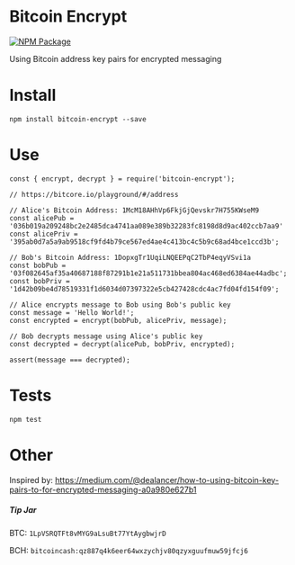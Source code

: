 # Bitcoin Encrypt

[![NPM Package](https://img.shields.io/npm/v/bitcoin-encrypt.svg?style=flat-square)](https://www.npmjs.org/package/bitcoin-encrypt)


Using Bitcoin address key pairs for encrypted messaging

# Install

```
npm install bitcoin-encrypt --save
```

# Use

```
const { encrypt, decrypt } = require('bitcoin-encrypt');

// https://bitcore.io/playground/#/address

// Alice's Bitcoin Address: 1McM18AHhVp6FkjGjQevskr7H755KWseM9
const alicePub = '036b019a209248bc2e2485dca4741aa089e389b32283fc8198d8d9ac402ccb7aa9'
const alicePriv = '395ab0d7a5a9ab9518cf9fd4b79ce567ed4ae4c413bc4c5b9c68ad4bce1ccd3b';

// Bob's Bitcoin Address: 1DopxgTr1UqiLNQEEPqC2TbP4eqyVSvi1a
const bobPub = '03f082645af35a40687188f87291b1e21a511731bbea804ac468ed6384ae44adbc';
const bobPriv = '1d42b09be4d78519331f1d6034d07397322e5cb427428cdc4ac7fd04fd154f09';

// Alice encrypts message to Bob using Bob's public key
const message = 'Hello World!';
const encrypted = encrypt(bobPub, alicePriv, message);

// Bob decrypts message using Alice's public key
const decrypted = decrypt(alicePub, bobPriv, encrypted);

assert(message === decrypted);
```

# Tests

```
npm test
```

# Other

Inspired by: https://medium.com/@dealancer/how-to-using-bitcoin-key-pairs-to-for-encrypted-messaging-a0a980e627b1


##### Tip Jar

BTC: `1LpVSRQTFt8vMYG9aLsuBt77YtAygbwjrD`

BCH: `bitcoincash:qz887q4k6eer64wxzychjv80qzyxguufmuw59jfcj6`
